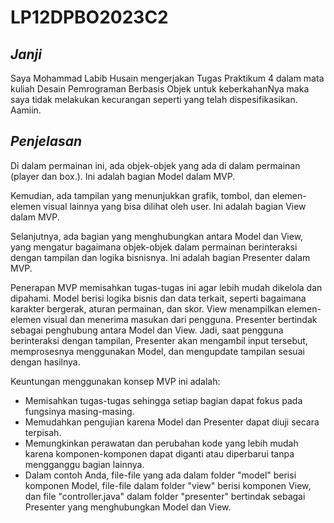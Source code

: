 # LP12DPBO2023C2
## *Janji*
Saya Mohammad Labib Husain mengerjakan Tugas Praktikum 4 dalam mata kuliah Desain Pemrograman Berbasis Objek untuk keberkahanNya maka saya tidak melakukan kecurangan seperti yang telah dispesifikasikan. Aamiin.
## *Penjelasan*
Di dalam permainan ini, ada objek-objek yang ada di dalam permainan (player dan box.). Ini adalah bagian Model dalam MVP.

Kemudian, ada tampilan yang menunjukkan grafik, tombol, dan elemen-elemen visual lainnya yang bisa dilihat oleh user. Ini adalah bagian View dalam MVP.

Selanjutnya, ada bagian yang menghubungkan antara Model dan View, yang mengatur bagaimana objek-objek dalam permainan berinteraksi dengan tampilan dan logika bisnisnya. Ini adalah bagian Presenter dalam MVP.

Penerapan MVP memisahkan tugas-tugas ini agar lebih mudah dikelola dan dipahami. Model berisi logika bisnis dan data terkait, seperti bagaimana karakter bergerak, aturan permainan, dan skor. View menampilkan elemen-elemen visual dan menerima masukan dari pengguna. Presenter bertindak sebagai penghubung antara Model dan View. Jadi, saat pengguna berinteraksi dengan tampilan, Presenter akan mengambil input tersebut, memprosesnya menggunakan Model, dan mengupdate tampilan sesuai dengan hasilnya.

Keuntungan menggunakan konsep MVP ini adalah:

* Memisahkan tugas-tugas sehingga setiap bagian dapat fokus pada fungsinya masing-masing.
* Memudahkan pengujian karena Model dan Presenter dapat diuji secara terpisah.
* Memungkinkan perawatan dan perubahan kode yang lebih mudah karena komponen-komponen dapat diganti atau diperbarui tanpa mengganggu bagian lainnya.
* Dalam contoh Anda, file-file yang ada dalam folder "model" berisi komponen Model, file-file dalam folder "view" berisi komponen View, dan file "controller.java" dalam folder "presenter" bertindak sebagai Presenter yang menghubungkan Model dan View.
